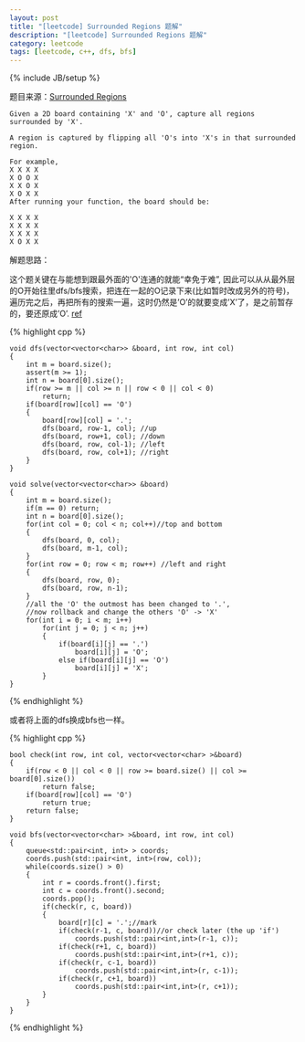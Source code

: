```yaml
---
layout: post
title: "[leetcode] Surrounded Regions 题解"
description: "[leetcode] Surrounded Regions 题解"
category: leetcode 
tags: [leetcode, c++, dfs, bfs]
---
```

{% include JB/setup %}


题目来源：[Surrounded Regions](https://oj.leetcode.com/problems/surrounded-regions/)

>

    Given a 2D board containing 'X' and 'O', capture all regions surrounded by 'X'.

    A region is captured by flipping all 'O's into 'X's in that surrounded region.

    For example,
    X X X X
    X O O X
    X X O X
    X O X X
    After running your function, the board should be:

    X X X X
    X X X X
    X X X X
    X O X X

解题思路：

这个题关键在与能想到跟最外面的'O'连通的就能“幸免于难”, 因此可以从从最外层的O开始往里dfs/bfs搜索，把连在一起的O记录下来(比如暂时改成另外的符号)，遍历完之后，再把所有的搜索一遍，这时仍然是’O’的就要变成’X’了，是之前暂存的，要还原成’O’. [ref](http://blog.csdn.net/shiquxinkong/article/details/18241833)

{% highlight cpp %}
	
	void dfs(vector<vector<char>> &board, int row, int col)
    {
        int m = board.size(); 
        assert(m >= 1);
        int n = board[0].size();
        if(row >= m || col >= n || row < 0 || col < 0)
            return;
        if(board[row][col] == 'O')
        {
            board[row][col] = '.';
            dfs(board, row-1, col); //up
            dfs(board, row+1, col); //down
            dfs(board, row, col-1); //left
            dfs(board, row, col+1); //right
        }
    }
    
    void solve(vector<vector<char>> &board) 
    {
        int m = board.size();
        if(m == 0) return; 
        int n = board[0].size();
        for(int col = 0; col < n; col++)//top and bottom
        {
            dfs(board, 0, col);
            dfs(board, m-1, col);
        }
        for(int row = 0; row < m; row++) //left and right
        {
            dfs(board, row, 0);
            dfs(board, row, n-1);
        }
        //all the 'O' the outmost has been changed to '.', 
        //now rollback and change the others 'O' -> 'X'
        for(int i = 0; i < m; i++)
            for(int j = 0; j < n; j++)
            {
                if(board[i][j] == '.')
                    board[i][j] = 'O';
                else if(board[i][j] == 'O')
                    board[i][j] = 'X';
            }
    }
{% endhighlight %}

或者将上面的dfs换成bfs也一样。

{% highlight cpp %}

	bool check(int row, int col, vector<vector<char> >&board)
	{
	    if(row < 0 || col < 0 || row >= board.size() || col >= board[0].size())
	        return false;
	    if(board[row][col] == 'O')
	        return true;
	    return false;
	}
	
	void bfs(vector<vector<char> >&board, int row, int col)
	{
	    queue<std::pair<int, int> > coords;
	    coords.push(std::pair<int, int>(row, col));
	    while(coords.size() > 0)
	    {
	        int r = coords.front().first;
	        int c = coords.front().second;
	        coords.pop();
	        if(check(r, c, board))
	        {
	            board[r][c] = '.';//mark
	            if(check(r-1, c, board))//or check later (the up 'if')
	                coords.push(std::pair<int,int>(r-1, c));
	            if(check(r+1, c, board))
	                coords.push(std::pair<int,int>(r+1, c));
	            if(check(r, c-1, board))
	                coords.push(std::pair<int,int>(r, c-1));
	            if(check(r, c+1, board))
	                coords.push(std::pair<int,int>(r, c+1));
	        }
	    }
	}
{% endhighlight %}
